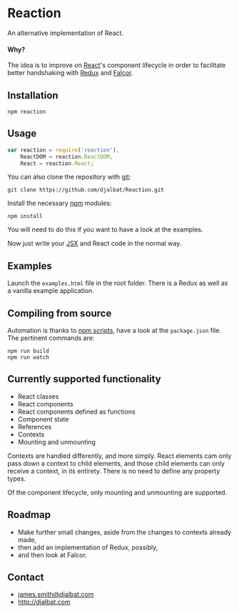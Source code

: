 # Reaction

An alternative implementation of React.

#### Why?

The idea is to improve on [React](https://facebook.github.io/react/)'s component lifecycle in order to facilitate better handshaking with [Redux](http://redux.js.org/) and [Falcor](http://netflix.github.io/falcor/).

## Installation

    npm reaction

## Usage

```js
var reaction = require('reaction'),
    ReactDOM = reaction.ReactDOM,
    React = reaction.React;
```

You can also clone the repository with [git](https://git-scm.com/):

    git clone https://github.com/djalbat/Reaction.git

Install the necessary [npm](https://www.npmjs.com/) modules:

    npm install

You will need to do this if you want to have a look at the examples.

Now just write your [JSX](https://facebook.github.io/react/docs/jsx-in-depth.html) and React code in the normal way.

## Examples

Launch the `examples.html` file in the root folder. There is a Redux as well as a vanilla example application.

## Compiling from source

Automation is thanks to [npm scripts](https://docs.npmjs.com/misc/scripts), have a look at the `package.json` file. The pertinent commands are:

    npm run build
    npm run watch

## Currently supported functionality

- React classes
- React components
- React components defined as functions
- Component state
- References
- Contexts
- Mounting and unmounting

Contexts are handled differently, and more simply. React elements cam only pass down a context to child elements, and those child elements can only receive a context, in its entirety. There is no need to define any property types.

Of the component lifecycle, only mounting and unmounting are supported.

## Roadmap

- Make further small changes, aside from the changes to contexts already made,
- then add an implementation of Redux, possibly,
- and then look at Falcor.

## Contact

- james.smith@djalbat.com
- http://djalbat.com
